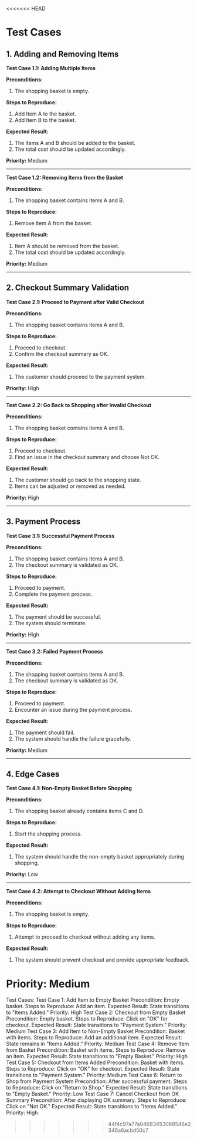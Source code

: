 <<<<<<< HEAD
# Test Cases

## 1. Adding and Removing Items

**Test Case 1.1: Adding Multiple Items**

**Preconditions:**
1. The shopping basket is empty.

**Steps to Reproduce:**
1. Add Item A to the basket.
2. Add Item B to the basket.

**Expected Result:**
1. The items A and B should be added to the basket.
2. The total cost should be updated accordingly.

**Priority:** Medium

---

**Test Case 1.2: Removing Items from the Basket**

**Preconditions:**
1. The shopping basket contains items A and B.

**Steps to Reproduce:**
1. Remove Item A from the basket.

**Expected Result:**
1. Item A should be removed from the basket.
2. The total cost should be updated accordingly.

**Priority:** Medium

---

## 2. Checkout Summary Validation

**Test Case 2.1: Proceed to Payment after Valid Checkout**

**Preconditions:**
1. The shopping basket contains items A and B.

**Steps to Reproduce:**
1. Proceed to checkout.
2. Confirm the checkout summary as OK.

**Expected Result:**
1. The customer should proceed to the payment system.

**Priority:** High

---

**Test Case 2.2: Go Back to Shopping after Invalid Checkout**

**Preconditions:**
1. The shopping basket contains items A and B.

**Steps to Reproduce:**
1. Proceed to checkout.
2. Find an issue in the checkout summary and choose Not OK.

**Expected Result:**
1. The customer should go back to the shopping state.
2. Items can be adjusted or removed as needed.

**Priority:** High

---

## 3. Payment Process

**Test Case 3.1: Successful Payment Process**

**Preconditions:**
1. The shopping basket contains items A and B.
2. The checkout summary is validated as OK.

**Steps to Reproduce:**
1. Proceed to payment.
2. Complete the payment process.

**Expected Result:**
1. The payment should be successful.
2. The system should terminate.

**Priority:** High

---

**Test Case 3.2: Failed Payment Process**

**Preconditions:**
1. The shopping basket contains items A and B.
2. The checkout summary is validated as OK.

**Steps to Reproduce:**
1. Proceed to payment.
2. Encounter an issue during the payment process.

**Expected Result:**
1. The payment should fail.
2. The system should handle the failure gracefully.

**Priority:** Medium

---

## 4. Edge Cases

**Test Case 4.1: Non-Empty Basket Before Shopping**

**Preconditions:**
1. The shopping basket already contains items C and D.

**Steps to Reproduce:**
1. Start the shopping process.

**Expected Result:**
1. The system should handle the non-empty basket appropriately during shopping.

**Priority:** Low

---

**Test Case 4.2: Attempt to Checkout Without Adding Items**

**Preconditions:**
1. The shopping basket is empty.

**Steps to Reproduce:**
1. Attempt to proceed to checkout without adding any items.

**Expected Result:**
1. The system should prevent checkout and provide appropriate feedback.

**Priority:** Medium
=======
Test Cases:
Test Case 1: Add Item to Empty Basket
Precondition: Empty basket.
Steps to Reproduce:
Add an item.
Expected Result: State transitions to "Items Added."
Priority: High
Test Case 2: Checkout from Empty Basket
Precondition: Empty basket.
Steps to Reproduce:
Click on "OK" for checkout.
Expected Result: State transitions to "Payment System."
Priority: Medium
Test Case 3: Add Item to Non-Empty Basket
Precondition: Basket with items.
Steps to Reproduce:
Add an additional item.
Expected Result: State remains in "Items Added."
Priority: Medium
Test Case 4: Remove Item from Basket
Precondition: Basket with items.
Steps to Reproduce:
Remove an item.
Expected Result: State transitions to "Empty Basket."
Priority: High
Test Case 5: Checkout from Items Added
Precondition: Basket with items.
Steps to Reproduce:
Click on "OK" for checkout.
Expected Result: State transitions to "Payment System."
Priority: Medium
Test Case 6: Return to Shop from Payment System
Precondition: After successful payment.
Steps to Reproduce:
Click on "Return to Shop."
Expected Result: State transitions to "Empty Basket."
Priority: Low
Test Case 7: Cancel Checkout from OK Summary
Precondition: After displaying OK summary.
Steps to Reproduce:
Click on "Not OK."
Expected Result: State transitions to "Items Added."
Priority: High
>>>>>>> 44f4c97a77a04683453068546e2346a6acbd50c7

